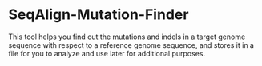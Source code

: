 # SeqAlign-Mutation-Finder
This tool helps you find out the mutations and indels in a target genome sequence with respect to a reference genome sequence, and stores it in a file for you to analyze and use later for additional purposes.

